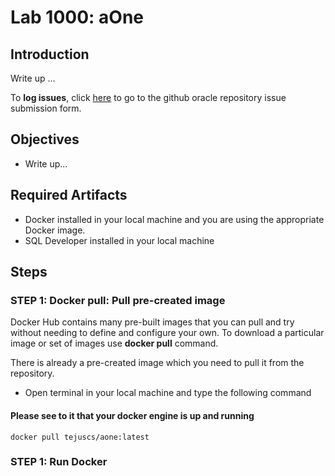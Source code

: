 # Lab 1000: aOne

## Introduction

Write up ...

To **log issues**, click [here](https://github.com/oracle/learning-library/issues/new) to go to the github oracle repository issue submission form.

## Objectives

- Write up... 

## Required Artifacts

- Docker installed in your local machine and you are using the appropriate Docker image.
- SQL Developer installed in your local machine

## Steps

### **STEP 1: Docker pull: Pull pre-created image**

Docker Hub contains many pre-built images that you can pull and try without needing to define and configure your own. To download a particular image or set of images use **docker pull** command.

There is already a pre-created image which you need to pull it from the repository. 

- Open terminal in your local machine and type the following command

#### Please see to it that your docker engine is up and running

```
docker pull tejuscs/aone:latest
```

### **STEP 1: Run Docker**
